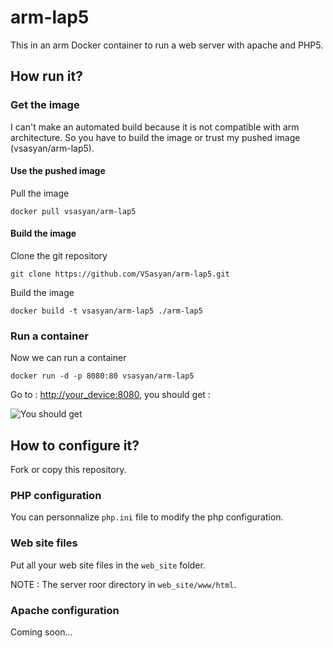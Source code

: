 # arm-lap5

This in an arm Docker container to run a web server with apache and PHP5.


## How run it?


### Get the image

I can't make an automated build because it is not compatible with arm architecture. So you have to build the image or trust my pushed image (vsasyan/arm-lap5).


#### Use the pushed image

Pull the image

    docker pull vsasyan/arm-lap5


#### Build the image

Clone the git repository

    git clone https://github.com/VSasyan/arm-lap5.git

Build the image

    docker build -t vsasyan/arm-lap5 ./arm-lap5


### Run a container


Now we can run a container

    docker run -d -p 8080:80 vsasyan/arm-lap5

Go to : [http://your_device:8080](http://your_device:8080), you should get :

![You should get](https://raw.githubusercontent.com/VSasyan/arm-lap5/master/doc/screen.png, "You should get")


## How to configure it?


Fork or copy this repository.


### PHP configuration

You can personnalize `php.ini` file to modify the php configuration.


### Web site files

Put all your web site files in the `web_site` folder.

NOTE : The server roor directory in `web_site/www/html`.


### Apache configuration

Coming soon...
